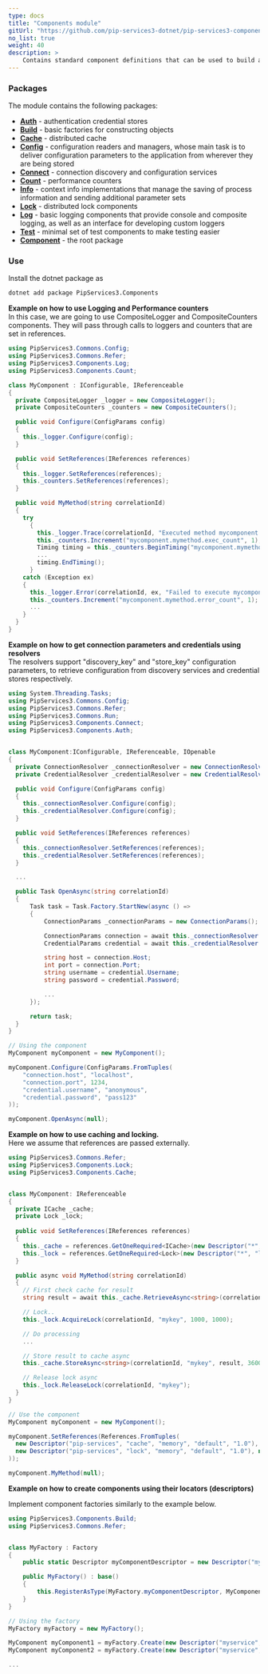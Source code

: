 ```yaml
---
type: docs
title: "Components module"
gitUrl: "https://github.com/pip-services3-dotnet/pip-services3-components-dotnet"
no_list: true
weight: 40
description: > 
    Contains standard component definitions that can be used to build applications and services.
---
```



### Packages

The module contains the following packages:

* [**Auth**](auth) - authentication credential stores
* [**Build**](build) - basic factories for constructing objects
* [**Cache**](cache) - distributed cache
* [**Config**](config) - configuration readers and managers, whose main task is to deliver configuration parameters to the application from wherever they are being stored
* [**Connect**](connect) - connection discovery and configuration services
* [**Count**](count) - performance counters
* [**Info**](info) - context info implementations that manage the saving of process information and sending additional parameter sets
* [**Lock**](lock) - distributed lock components
* [**Log**](log) - basic logging components that provide console and composite logging, as well as an interface for developing custom loggers
* [**Test**](test) - minimal set of test components to make testing easier
* [**Component**](component) - the root package



### Use

Install the dotnet package as
```bash
dotnet add package PipServices3.Components
```

**Example on how to use Logging and Performance counters**   
In this case, we are going to use CompositeLogger and CompositeCounters components.
They will pass through calls to loggers and counters that are set in references.

```cs
using PipServices3.Commons.Config;
using PipServices3.Commons.Refer;
using PipServices3.Components.Log;
using PipServices3.Components.Count;

class MyComponent : IConfigurable, IReferenceable
{
  private CompositeLogger _logger = new CompositeLogger();
  private CompositeCounters _counters = new CompositeCounters();

  public void Configure(ConfigParams config)
  {
    this._logger.Configure(config);
  }

  public void SetReferences(IReferences references)
  {
    this._logger.SetReferences(references);
    this._counters.SetReferences(references);
  }

  public void MyMethod(string correlationId)
  {
    try
      {
        this._logger.Trace(correlationId, "Executed method mycomponent.mymethod");
        this._counters.Increment("mycomponent.mymethod.exec_count", 1);
        Timing timing = this._counters.BeginTiming("mycomponent.mymethod.exec_time");
        ...
        timing.EndTiming();
      }
    catch (Exception ex)
    {
      this._logger.Error(correlationId, ex, "Failed to execute mycomponent.mymethod");
      this._counters.Increment("mycomponent.mymethod.error_count", 1);
      ...
    }
  }
}
```

**Example on how to get connection parameters and credentials using resolvers**    
The resolvers support "discovery_key" and "store_key" configuration parameters, 
to retrieve configuration from discovery services and credential stores respectively.

```cs
using System.Threading.Tasks;
using PipServices3.Commons.Config;
using PipServices3.Commons.Refer;
using PipServices3.Commons.Run;
using PipServices3.Components.Connect;
using PipServices3.Components.Auth;


class MyComponent:IConfigurable, IReferenceable, IOpenable
{
  private ConnectionResolver _connectionResolver = new ConnectionResolver();
  private CredentialResolver _credentialResolver = new CredentialResolver();

  public void Configure(ConfigParams config)
  {
    this._connectionResolver.Configure(config);
    this._credentialResolver.Configure(config);
  }

  public void SetReferences(IReferences references)
  {
    this._connectionResolver.SetReferences(references);
    this._credentialResolver.SetReferences(references);
  }

  ...

  public Task OpenAsync(string correlationId)
  {
      Task task = Task.Factory.StartNew(async () =>
      {
          ConnectionParams _connectionParams = new ConnectionParams();

          ConnectionParams connection = await this._connectionResolver.ResolveAsync(correlationId);
          CredentialParams credential = await this._credentialResolver.LookupAsync(correlationId);

          string host = connection.Host;
          int port = connection.Port;
          string username = credential.Username;
          string password = credential.Password;

          ...
      });

      return task;
  }
}

// Using the component
MyComponent myComponent = new MyComponent();

myComponent.Configure(ConfigParams.FromTuples(
    "connection.host", "localhost",
    "connection.port", 1234,
    "credential.username", "anonymous",
    "credential.password", "pass123"
));

myComponent.OpenAsync(null);
```

**Example on how to use caching and locking.**    
Here we assume that references are passed externally.

```cs
using PipServices3.Commons.Refer;
using PipServices3.Components.Lock;
using PipServices3.Components.Cache;


class MyComponent: IReferenceable
{
  private ICache _cache;
  private Lock _lock;
        
  public void SetReferences(IReferences references)
  {
    this._cache = references.GetOneRequired<ICache>(new Descriptor("*", "cache", "*", "*", "1.0"));
    this._lock = references.GetOneRequired<Lock>(new Descriptor("*", "lock", "*", "*", "1.0"));
  }

  public async void MyMethod(string correlationId) 
  {
    // First check cache for result
    string result = await this._cache.RetrieveAsync<string>(correlationId, "mykey");

    // Lock..
    this._lock.AcquireLock(correlationId, "mykey", 1000, 1000);

    // Do processing
    ...

    // Store result to cache async
    this._cache.StoreAsync<string>(correlationId, "mykey", result, 3600000);

    // Release lock async
    this._lock.ReleaseLock(correlationId, "mykey");
  }
}

// Use the component
MyComponent myComponent = new MyComponent();

myComponent.SetReferences(References.FromTuples(
  new Descriptor("pip-services", "cache", "memory", "default", "1.0"), new MemoryCache(),
  new Descriptor("pip-services", "lock", "memory", "default", "1.0"), new MemoryLock()
));

myComponent.MyMethod(null);
```

**Example on how to create components using their locators (descriptors)**    

Implement component factories similarly to the example below.

```cs
using PipServices3.Components.Build;
using PipServices3.Commons.Refer;


class MyFactory : Factory
{
    public static Descriptor myComponentDescriptor = new Descriptor("myservice", "mycomponent", "default", "*", "1.0");

    public MyFactory() : base()
    {
        this.RegisterAsType(MyFactory.myComponentDescriptor, MyComponent);
    }
}

// Using the factory
MyFactory myFactory = new MyFactory();

MyComponent myComponent1 = myFactory.Create(new Descriptor("myservice", "mycomponent", "default", "myComponent1", "1.0");
MyComponent myComponent2 = myFactory.Create(new Descriptor("myservice", "mycomponent", "default", "myComponent2", "1.0");

...
```
